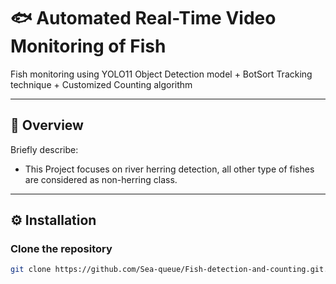 # 🐟 Automated Real-Time Video Monitoring of Fish
Fish monitoring using YOLO11 Object Detection model + BotSort Tracking technique + Customized Counting algorithm

---

## 📌 Overview
Briefly describe:
- This Project focuses on river herring detection, all other type of fishes are considered as non-herring class.

---

## ⚙️ Installation

### Clone the repository
```bash
git clone https://github.com/Sea-queue/Fish-detection-and-counting.git.git 
